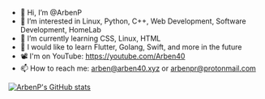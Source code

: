 - 👋 Hi, I’m @ArbenP
- 👀 I’m interested in Linux, Python, C++, Web Development, Software Development, HomeLab
- 🌱 I’m currently learning CSS, Linux, HTML
- 🤔 I would like to learn Flutter, Golang, Swift, and more in the future
- 📽 I'm on YouTube: https://youtube.com/Arben40
- 📫 How to reach me: arben@arben40.xyz or arbenpr@protonmail.com
 
[![ArbenP's GitHub stats](https://github-readme-stats.vercel.app/api?username=ArbenP)](https://github.com/anuraghazra/github-readme-stats)
<!---
Arben40/Arben40 is a ✨ special ✨ repository because its `README.md` (this file) appears on your GitHub profile.
You can click the Preview link to take a look at your changes.
--->
